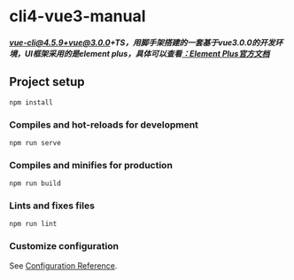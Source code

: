 # cli4-vue3-manual

##### vue-cli@4.5.9+vue@3.0.0+TS，用脚手架搭建的一套基于vue3.0.0的开发环境，UI框架采用的是element plus，具体可以查看[：Element Plus官方文档](https://element-plus.gitee.io/#/zh-CN/)

## Project setup
```
npm install
```

### Compiles and hot-reloads for development
```
npm run serve
```

### Compiles and minifies for production
```
npm run build
```

### Lints and fixes files
```
npm run lint
```

### Customize configuration
See [Configuration Reference](https://cli.vuejs.org/config/).
